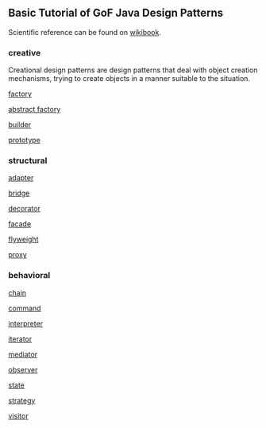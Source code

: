 ## Basic Tutorial of GoF Java Design Patterns

Scientific reference can be found on [wikibook](https://en.wikibooks.org/wiki/Computer_Science_Design_Patterns).


### creative

Creational design patterns are design patterns that deal with object creation mechanisms, trying to create objects in a manner suitable to the situation.

[factory](./factory.md)

[abstract factory](./abstract_factory.md)

[builder](./builder.md)

[prototype](./prototype.md)

### structural

[adapter](./adapter.md)

[bridge](./bridge.md)

[decorator](./decorator.md)

[facade](./facade.md)

[flyweight](./flyweight.md)

[proxy](./prototype.md)

### behavioral

[chain](./chain.md)

[command](./command.md)

[interpreter](./interpreter.md)

[iterator](./iterator.md)

[mediator](./mediator.md)

[observer](./observer.md)

[state](./state.md)

[strategy](./strategy.md)

[visitor](./visitor.md)







